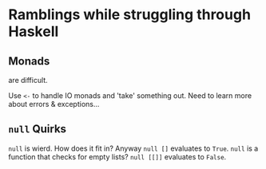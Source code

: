 # Ramblings while struggling through Haskell

## Monads

are difficult.

Use `<-` to handle IO monads and 'take' something out. Need to learn more about errors & exceptions...

## `null` Quirks

`null` is wierd. How does it fit in? Anyway `null []` evaluates to `True`. `null` is a function that checks for empty lists? `null [[]]` evaluates to `False`.